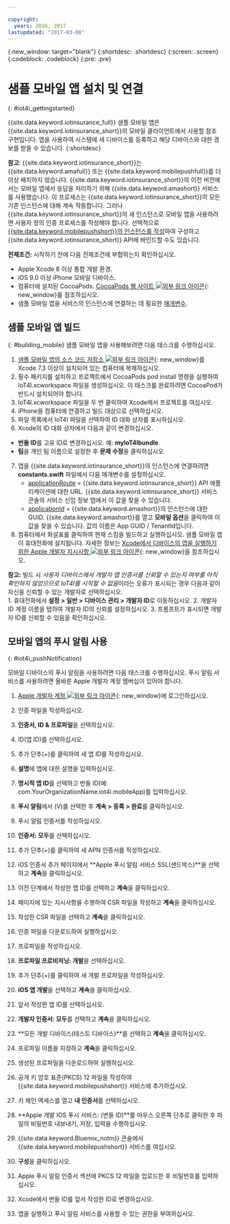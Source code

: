 ```yaml
---

copyright:
  years: 2016, 2017
lastupdated: "2017-03-08"
---
```


<!-- Common attributes used in the template are defined as follows: -->
{:new_window: target="blank"}
{:shortdesc: .shortdesc}
{:screen: .screen}
{:codeblock: .codeblock}
{:pre: .pre}


<!-- {{site.data.keyword.iotinsurance_full}}  {{site.data.keyword.iotinsurance_short}}  -->


# 샘플 모바일 앱 설치 및 연결
{: #iot4i_gettingstarted}

{{site.data.keyword.iotinsurance_full}} 샘플 모바일 앱은 {{site.data.keyword.iotinsurance_short}}의 모바일 클라이언트에서 사용할 참조 구현입니다. 앱을 사용하여 시스템에 새 디바이스를 등록하고 해당 디바이스와 대한 경보를 받을 수 있습니다.
{:shortdesc}

**참고**: {{site.data.keyword.iotinsurance_short}}는 {{site.data.keyword.amafull}} 또는 {{site.data.keyword.mobilepushfull}}를 더 이상 배치하지 않습니다. {{site.data.keyword.iotinsurance_short}}의 이전 버전에서는 모바일 앱에서 응답을 처리하기 위해 {{site.data.keyword.amashort}} 서비스를 사용했습니다. 이 프로세스는 {{site.data.keyword.iotinsurance_short}}의 모든 기존 인스턴스에 대해 계속 작동합니다. 그러나 {{site.data.keyword.iotinsurance_short}}의 새 인스턴스로 모바일 앱을 사용하려면 사용자 정의 인증 프로세스를
작성해야 합니다. 선택적으로 [{{site.data.keyword.mobilepushshort}}의 인스턴스를 작성](../mobilepush/index.html)하여 구성하고 {{site.data.keyword.iotinsurance_short}} API에 바인드할 수도 있습니다.

**전제조건:** 시작하기 전에 다음 전제조건에 부합하는지 확인하십시오. 
  - Apple Xcode 8 이상 통합 개발 환경.
  - iOS 9.0 이상 iPhone 모바일 디바이스.
  - 컴퓨터에 설치된 CocoaPods. [CocoaPods 웹 사이트 ![외부 링크 아이콘](../../icons/launch-glyph.svg)](https://guides.cocoapods.org/using/getting-started.html){: new_window}를 참조하십시오.
  - 샘플 모바일 앱을 서비스의 인스턴스에 연결하는 데 필요한 [매개변수](#iot4i_mobileParam).

## 샘플 모바일 앱 빌드
{: #building_mobile}
샘플 모바일 앱을 사용해보려면 다음 태스크를 수행하십시오. 

1. [샘플 모바일 앱의 소스 코드 저장소 ![외부 링크 아이콘](../../icons/launch-glyph.svg)](https://github.com/ibm-watson-iot/ioti-mobile){: new_window}를 Xcode 7.3 이상이 설치되어 있는 컴퓨터에 복제하십시오. 
2. 필수 패키지를 설치하고 프로젝트에서 CocoaPods pod install 명령을 실행하여 IoT4I.xcworkspace 파일을 생성하십시오. 이 태스크를 완료하려면 CocoaPod가 반드시 설치되어야 합니다. 
3. IoT4I.xcworkspace 파일을 두 번 클릭하여 Xcode에서 프로젝트를 여십시오. 
4. iPhone을 컴퓨터에 연결하고 빌드 대상으로 선택하십시오. 
5. 파일 목록에서 IoT4I 파일을 선택하여 ID 대화 상자를 표시하십시오. 
6. Xcode의 ID 대화 상자에서 다음과 같이 변경하십시오. 
  - **번들 ID**를 고유 ID로 변경하십시오. 예: **myIoT4Ibundle**.
  - **팀**을 개인 팀 이름으로 설정한 후 **문제 수정**을 클릭하십시오. 
7. 앱을 {{site.data.keyword.iotinsurance_short}}의 인스턴스에 연결하려면 **constants.swift** 파일에서 다음 매개변수를 설정하십시오.   
    - [applicationRoute](#iot4i_mobileParam) = {{site.data.keyword.iotinsurance_short}} API 애플리케이션에 대한 URL. {{site.data.keyword.iotinsurance_short}} 서비스 콘솔의 서비스 신임 정보 탭에서 이 값을 찾을 수 있습니다. 
    - [applicationId](#iot4i_mobileParam) = {{site.data.keyword.amashort}}의 인스턴스에 대한 GUID. {{site.data.keyword.amashort}}를 열고 **모바일 옵션**을 클릭하여 이 값을 찾을 수 있습니다. 값의 이름은 App GUID / TenantId입니다.
8. 컴퓨터에서 화살표를 클릭하여 현재 스킴을 빌드하고 실행하십시오. 샘플 모바일 앱이 휴대전화에 설치됩니다. 자세한 정보는 [Xcode에서 디바이스의 앱을 실행하기 위한 Apple 개발자 지시사항 ![외부 링크 아이콘](../../icons/launch-glyph.svg)](https://developer.apple.com/library/mac/documentation/IDEs/Conceptual/AppDistributionGuide/LaunchingYourApponDevices/LaunchingYourApponDevices.html){: new_window}을 참조하십시오.

  **참고:** 빌드 시 *사용자 디바이스에서 개발자 앱 인증서를 신뢰할 수 있는지 여부를 아직 확인하지 않았으므로 IoT4I를 시작할 수 없음*이라는 오류가 표시되는 경우 다음과 같이 자신을 신뢰할 수 있는 개발자로 선택하십시오.   
    1. 휴대전화에서 **설정 > 일반 > 디바이스 관리 > 개발자 ID**로 이동하십시오. 
    2. 개발자 ID 계정 이름을 탭하여 개발자 ID의 신뢰를 설정하십시오. 
    3. 프롬프트가 표시되면 개발자 ID를 신뢰할 수 있음을 확인하십시오. 

## 모바일 앱의 푸시 알림 사용
{: #iot4i_pushNotification}

모바일 디바이스의 푸시 알림을 사용하려면 다음 태스크를 수행하십시오. 푸시 알림 서비스를 사용하려면 올바른 Apple 개발자 계정 멤버십이 있어야 합니다. 

1. [Apple 개발자 계정 ![외부 링크 아이콘](../../icons/launch-glyph.svg)](https://developer.apple.com/account){: new_window}에 로그인하십시오.

2. 인증 파일을 작성하십시오. 
  1. **인증서, ID & 프로파일**을 선택하십시오. 
  2. ID(앱 ID)를 선택하십시오. 
  3. 추가 단추(+)를 클릭하여 새 앱 ID를 작성하십시오. 
  4. **설명**에 앱에 대한 설명을 입력하십시오. 
  5. **명시적 앱 ID**를 선택하고 번들 ID(예: com.YourOrganizationName.iot4i.mobileApp)를 입력하십시오. 
  6. **푸시 알림**에서 (V)를 선택한 후 **계속 > 등록 > 완료**를 클릭하십시오. 

3. 푸시 알림 인증서를 작성하십시오. 
  1. **인증서: 모두**를 선택하십시오. 
  2. 추가 단추(+)를 클릭하여 새 APN 인증서를 작성하십시오. 
  3. iOS 인증서 추가 페이지에서 **Apple 푸시 알림 서비스 SSL(샌드박스)**을 선택하고 **계속**을 클릭하십시오. 
  4. 이전 단계에서 작성한 앱 ID를 선택하고 **계속**을 클릭하십시오. 
  5. 페이지에 있는 지시사항을 수행하여 CSR 파일을 작성하고 **계속**을 클릭하십시오. 
  6. 작성한 CSR 파일을 선택하고 **계속**을 클릭하십시오. 
  7. 인증 파일을 다운로드하여 실행하십시오. 

4. 프로파일을 작성하십시오. 
  1. **프로파일 프로비저닝: 개발**을 선택하십시오. 
  2. 추가 단추(+)를 클릭하여 새 개발 프로파일을 작성하십시오. 
  3. **iOS 앱 개발**을 선택하고 **계속**을 클릭하십시오. 
  4. 앞서 작성한 앱 ID를 선택하십시오. 
  5. **개발자 인증서: 모두**를 선택하고 **계속**을 클릭하십시오. 
  5. **모든 개발 디바이스(테스트 디바이스)**를 선택하고 **계속**을 클릭하십시오. 
  6. 프로파일 이름을 지정하고 **계속**을 클릭하십시오. 
  7. 생성된 프로파일을 다운로드하여 실행하십시오. 

5. 공개 키 암호 표준(PKCS) 12 파일을 작성하여 {{site.data.keyword.mobilepushshort}} 서비스에 추가하십시오. 
  1. 키 체인 액세스를 열고 **내 인증서**를 선택하십시오. 
  2. **Apple 개발 IOS 푸시 서비스: (번들 ID)**를 마우스 오른쪽 단추로 클릭한 후 파일의 비밀번호 내보내기, 저장, 입력을 수행하십시오. 
  3. {{site.data.keyword.Bluemix_notm}} 콘솔에서 {{site.data.keyword.mobilepushshort}} 서비스를 여십시오. 
  4. **구성**을 클릭하십시오. 
  5. Apple 푸시 알림 인증서 섹션에 PKCS 12 파일을 업로드한 후 비밀번호를 입력하십시오. 
  6. Xcode에서 번들 ID를 앞서 작성한 ID로 변경하십시오. 
  7. 앱을 실행하고 푸시 알림 서비스를 사용할 수 있는 권한을 부여하십시오. 
